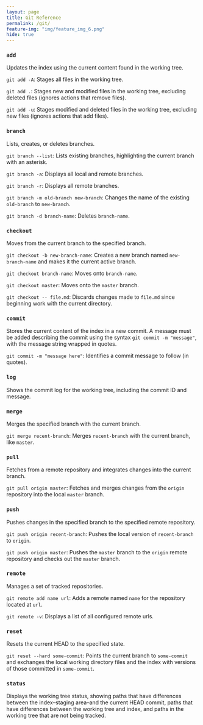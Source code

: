 ```yaml
---
layout: page
title: Git Reference
permalink: /git/
feature-img: "img/feature_img_6.png"
hide: true
---
```


### `add`

Updates the index using the current content found in the working tree.

`git add -A`: Stages all files in the working tree.

`git add .`: Stages new and modified files in the working tree, excluding deleted files (ignores actions that remove files).

`git add -u`: Stages modified and deleted files in the working tree, excluding new files (ignores actions that add files).

### `branch`

Lists, creates, or deletes branches.

`git branch --list`: Lists existing branches, highlighting the current branch with an asterisk.

`git branch -a`: Displays all local and remote branches.

`git branch -r`: Displays all remote branches.

`git branch -m old-branch new-branch`: Changes the name of the existing `old-branch` to `new-branch`.

`git branch -d branch-name`: Deletes `branch-name`.

### `checkout`

Moves from the current branch to the specified branch.

`git checkout -b new-branch-name`: Creates a new branch named `new-branch-name` and makes it the current active branch.

`git checkout branch-name`: Moves onto `branch-name`.

`git checkout master`: Moves onto the `master` branch.

`git checkout -- file.md`: Discards changes made to `file.md` since beginning work with the current directory.

### `commit`

Stores the current content of the index in a new commit. A message must be added describing the commit using the syntax `git commit -m "message"`, with the message string wrapped in quotes.

`git commit -m "message here"`: Identifies a commit message to follow (in quotes).

### `log`

Shows the commit log for the working tree, including the commit ID and message.

### `merge`

Merges the specified branch with the current branch.

`git merge recent-branch`: Merges `recent-branch` with the current branch, like `master`.

### `pull`

Fetches from a remote repository and integrates changes into the current branch.

`git pull origin master`: Fetches and merges changes from the `origin` repository into the local `master` branch.

### `push`

Pushes changes in the specified branch to the specified remote repository.

`git push origin recent-branch`: Pushes the local version of `recent-branch` to `origin`.

`git push origin master`: Pushes the `master` branch to the `origin` remote repository and checks out the `master` branch.

### `remote`

Manages a set of tracked repositories.

`git remote add name url`: Adds a remote named `name` for the repository located at `url`.

`git remote -v`: Displays a list of all configured remote urls.

### `reset`

Resets the current HEAD to the specified state.

`git reset --hard some-commit`: Points the current branch to `some-commit` and exchanges the local working directory files and the index with versions of those committed in `some-commit`.

### `status`

Displays the working tree status, showing paths that have differences between the index&ndash;staging area&ndash;and the current HEAD commit, paths that have differences between the working tree and index, and paths in the working tree that are not being tracked.